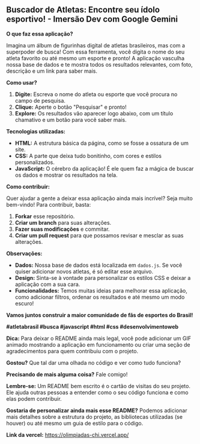 ## Buscador de Atletas: Encontre seu ídolo esportivo! - Imersão Dev com Google Gemini

**O que faz essa aplicação?**

Imagina um álbum de figurinhas digital de atletas brasileiros, mas com a superpoder de busca! Com essa ferramenta, você digita o nome do seu atleta favorito ou até mesmo um esporte e pronto! A aplicação vasculha nossa base de dados e te mostra todos os resultados relevantes, com foto, descrição e um link para saber mais. 

**Como usar?**

1. **Digite:** Escreva o nome do atleta ou esporte que você procura no campo de pesquisa.
2. **Clique:** Aperte o botão "Pesquisar" e pronto!
3. **Explore:** Os resultados vão aparecer logo abaixo, com um título chamativo e um botão para você saber mais.

**Tecnologias utilizadas:**

* **HTML:** A estrutura básica da página, como se fosse a ossatura de um site.
* **CSS:** A parte que deixa tudo bonitinho, com cores e estilos personalizados.
* **JavaScript:** O cérebro da aplicação! É ele quem faz a mágica de buscar os dados e mostrar os resultados na tela.

**Como contribuir:**

Quer ajudar a gente a deixar essa aplicação ainda mais incrível? Seja muito bem-vindo! Para contribuir, basta:

1. **Forkar** esse repositório.
2. **Criar um branch** para suas alterações.
3. **Fazer suas modificações** e commitar.
4. **Criar um pull request** para que possamos revisar e mesclar as suas alterações.

**Observações:**

* **Dados:** Nossa base de dados está localizada em `dados.js`. Se você quiser adicionar novos atletas, é só editar esse arquivo.
* **Design:** Sinta-se à vontade para personalizar os estilos CSS e deixar a aplicação com a sua cara.
* **Funcionalidades:** Temos muitas ideias para melhorar essa aplicação, como adicionar filtros, ordenar os resultados e até mesmo um modo escuro!

**Vamos juntos construir a maior comunidade de fãs de esportes do Brasil!** 

**#atletabrasil #busca #javascript #html #css #desenvolvimentoweb**

**Dica:** Para deixar o README ainda mais legal, você pode adicionar um GIF animado mostrando a aplicação em funcionamento ou criar uma seção de agradecimentos para quem contribuiu com o projeto.

**Gostou?** Que tal dar uma olhada no código e ver como tudo funciona? 

**Precisando de mais alguma coisa?** Fale comigo! 

**Lembre-se:** Um README bem escrito é o cartão de visitas do seu projeto. Ele ajuda outras pessoas a entender como o seu código funciona e como elas podem contribuir.

**Gostaria de personalizar ainda mais esse README?** Podemos adicionar mais detalhes sobre a estrutura do projeto, as bibliotecas utilizadas (se houver) ou até mesmo um guia de estilo para o código. 

**Link da vercel:** https://olimpiadas-chi.vercel.app/
